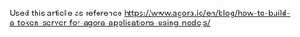 Used this articlle as reference 
https://www.agora.io/en/blog/how-to-build-a-token-server-for-agora-applications-using-nodejs/